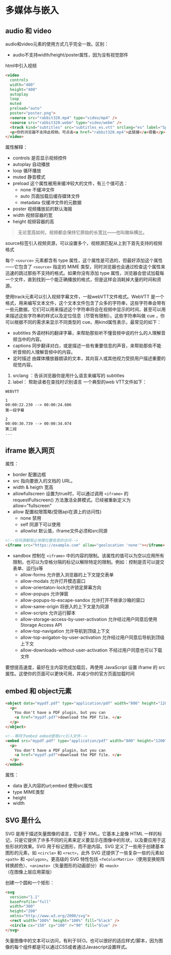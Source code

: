 # 多媒体与嵌入

## audio 和 video

audio和video元素的使用方式几乎完全一致。区别：
- audio不支持width/height/poster属性，因为没有视觉部件

html中引入视频

```html
<video
  controls
  width="400"
  height="400"
  autoplay
  loop
  muted
  preload="auto"
  poster="poster.png">
  <source src="rabbit320.mp4" type="video/mp4" />
  <source src="rabbit320.webm" type="video/webm" />
  <track kind="subtitles" src="subtitles_es.vtt" srclang="es" label="Spanish" />
  <p>你的浏览器不支持此视频。可点击<a href="rabbit320.mp4">此链接</a>观看</p>
</video>
```
属性解释：
- controls 是否显示视频控件
- autoplay 自动播放
- loop 循环播放
- muted 静音模式
- preload 这个属性被用来缓冲较大的文件，有三个值可选：
  - none 不缓冲文件
  - auto 页面加载后缓存媒体文件
  - metadata 仅缓冲文件的元数据
- poster 视频播放前的默认海报
- width 视频容器的宽
- height 视频容器的高

>无论宽高如何，视频都会保持它原始的长宽比——也叫做纵横比。

source标签引入视频资源，可以设置多个，视频源匹配从上到下首先支持的视频格式

每个 `<source>` 元素都含有 type 属性，这个属性是可选的，但最好添加这个属性——它包含了 `<source>` 指定的 MIME 类型，同时浏览器也会通过检查这个属性来迅速的跳过那些不支持的格式。如果你没有添加 type 属性，浏览器会尝试加载每一个文件，直到找到一个能正确播放的格式，但是这样会消耗掉大量的时间和资源。

使用track元素可以引入视频字幕文件，一般webVTT文件格式。WebVTT 是一个格式，用来编写文本文件，这个文本文件包含了众多的字符串，这些字符串会带有一些元数据，它们可以用来描述这个字符串将会在视频中显示的时间，甚至可以用来描述这些字符串的样式以及定位信息（尽管有限制）。这些字符串叫做 cue ，你可以根据不同的需求来显示不同类型的 cue，用kind属性表示，最常见的如下：
- subtitles 外语材料的翻译字幕，来帮助那些听不懂音频中说的什么的人理解音频当中的内容。
- captions 同步翻译对白，或是描述一些有重要信息的声音，来帮助那些不能听音频的人理解音频中的内容。
- 定时描述 由媒体播放器朗读的文本，其向盲人或其他视力受损用户描述重要的视觉内容。

1. srclang ：告诉浏览器你是用什么语言来编写的 subtitles
2. label： 帮助读者在查找时识别语言
一个典型的web VTT文件如下：
```vtt
WEBVTT

1
00:00:22.230 --> 00:00:24.606
第一段字幕

2
00:00:30.739 --> 00:00:34.074
第二段
...
```

## iframe 嵌入网页
属性：
- border 配置边框
- src 指向要嵌入的文档的 URL。
- width & heigth 宽高
- allowfullscreen 设置为true时，可以通过调用 `<iframe>` 的 requestFullscreen() 方法激活全屏模式。已经被重新定义为 allow="fullscreen"
- allow 配置权限策略(受限api在源上的访问性)
  - none 禁用
  - self 同源下可以使用
  - allowlist 默认值，iframe文件必须和src同源
```html
<!--任何源都阻止地理位置信息的访问-->
<iframe src="https://example.com" allow="geolocation 'none'"></iframe>
```
- sandbox 控制在 `<iframe>` 中的内容的限制。该属性的值可以为空以应用所有限制，也可以为空格分隔的标记以解除特定的限制。例如：控制是否可以提交表单、运行js等
  - allow-forms 允许嵌入浏览器的上下文提交表单
  - allow-modals 允许打开模态窗口
  - allow-orientaton-lock允许锁定屏幕方向
  - allow-popups 允许弹窗
  - allow-popups-to-escape-sandox 允许打开不继承沙箱的窗口
  - allow-same-origin 将嵌入的上下文是为同源
  - allow-scripts 允许运行脚本
  - allow-storage-access-by-user-activation 允许经过用户同意后使用Storage Access API
  - allow-top-navigation 允许导航到顶级上下文
  - allow-top-avigaton-by-user-activation 允许经过用户同意后导航到顶级上下文
  - allow-downloads-without-user-activation 不经过用户同意也可以下载文件

要想提高速度，最好在主内容完成加载后，再使用 JavaScript 设置 iframe 的 src 属性。这使你的页面可以更快可用，并减少你的官方页面加载时间

## embed 和 object元素

```html
<object data="mypdf.pdf" type="application/pdf" width="800" height="1200">
  <p>
    You don't have a PDF plugin, but you can
    <a href="mypdf.pdf">download the PDF file. </a>
  </p>
</object>

<!--等同于embed embed使用src引入文件-->
<embed src="mypdf.pdf" type="application/pdf" width="800" height="1200">
  <p>
    You don't have a PDF plugin, but you can
    <a href="mypdf.pdf">download the PDF file. </a>
  </p>
</embed>
```
属性：
- data 嵌入内容的url;embed 使用src属性
- type MIME类型
- height
- width

## SVG 是什么

SVG 是用于描述矢量图像的语言，它基于 XML。它基本上是像 HTML 一样的标记，只是它提供了许多不同的元素来定义要显示在图像中的形状，以及要应用于这些形状的效果。SVG 用于标记图形，而不是内容。SVG 定义了一些用于创建基本图形的元素，如 `<circle>` 和 `<rect>`，此外 SVG 还提供了一些复杂一些的元素如 `<path>` 和 `<polygon>`。更高级的 SVG 特性包括 `<feColorMatrix>`（使用变换矩阵转换颜色）、`<animate>`（矢量图形的动画部分）和 `<mask>`（在图像上层应用蒙版）

创建一个圆和一个矩形：
```html
<svg
  version="1.1"
  baseProfile="full"
  width="300"
  height="200"
  xmlns="http://www.w3.org/2000/svg">
  <rect width="100%" height="100%" fill="black" />
  <circle cx="150" cy="100" r="90" fill="blue" />
</svg>

```
矢量图像中的文本可以访问，有利于SEO。也可以很好的适应样式/脚本，因为图像的每个组件都是可以通过CSS或者通过Javascript设置样式。